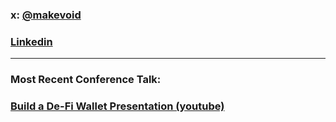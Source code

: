 ### x: [@makevoid](https://twitter.com/makevoid)
### [Linkedin](https://linkedin.com/in/makevoid)

---

### Most Recent Conference Talk: 
### [Build a De-Fi Wallet Presentation (youtube)](https://youtu.be/TPqKXQM0XR4?si=PcTtkhXHRBkdD95E&t=894)
